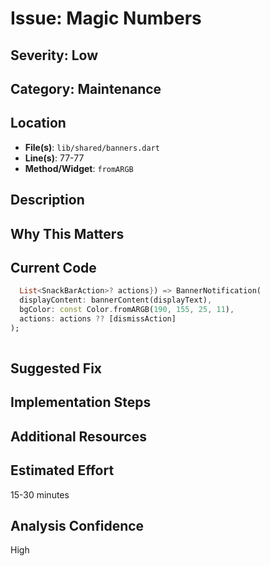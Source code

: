 # Issue: Magic Numbers

## Severity: Low

## Category: Maintenance

## Location
- **File(s)**: `lib/shared/banners.dart`
- **Line(s)**: 77-77
- **Method/Widget**: `fromARGB`

## Description


## Why This Matters


## Current Code
```dart
  List<SnackBarAction>? actions}) => BannerNotification(
  displayContent: bannerContent(displayText),
  bgColor: const Color.fromARGB(190, 155, 25, 11),
  actions: actions ?? [dismissAction]
);
   
```

## Suggested Fix


## Implementation Steps


## Additional Resources


## Estimated Effort
15-30 minutes

## Analysis Confidence
High
